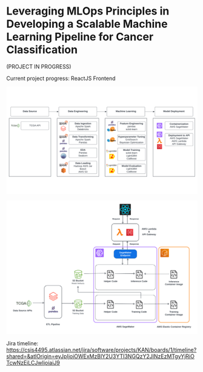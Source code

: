 # Leveraging MLOps Principles in Developing a Scalable Machine Learning Pipeline for Cancer Classification

(PROJECT IN PROGRESS)

Current project progress: ReactJS Frontend

![workflow](/img/MLOps_Workflow_Final.png "MLOps Workflow")

![architecture](/img/MLOps_Architecture_FinalVer.png "MLOps Architecture")

Jira timeline: https://csis4495.atlassian.net/jira/software/projects/KAN/boards/1/timeline?shared=&atlOrigin=eyJpIjoiOWExMzBlY2U3YTI3NGQzY2JlNzEzMTgyYjRiOTcwNzEiLCJwIjoiaiJ9
